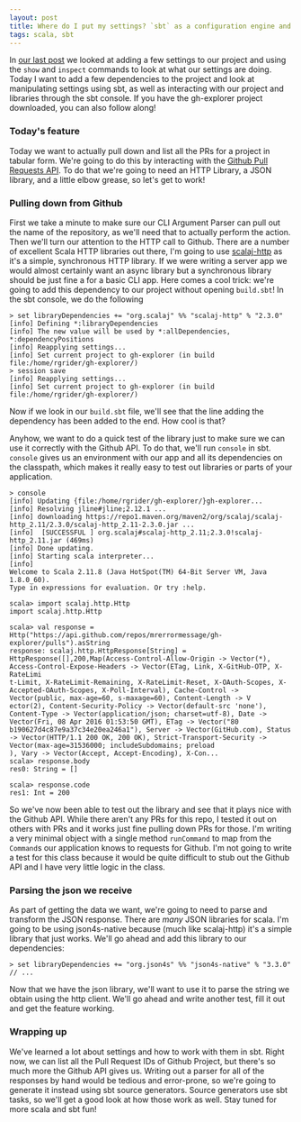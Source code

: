 ```yaml
---
layout: post
title: Where do I put my settings? `sbt` as a configuration engine and manager (part 2)
tags: scala, sbt
---
```


In [our last post](http://mrerrormessage.github.io/2016/04/05/sbt-settings-1.html) we looked at adding a few settings to our project and using the `show` and `inspect` commands to look at what our settings are doing.
Today I want to add a few dependencies to the project and look at manipulating settings using sbt, as well as interacting with our project and libraries through the sbt console.
If you have the gh-explorer project downloaded, you can also follow along!

### Today's feature

Today we want to actually pull down and list all the PRs for a project in tabular form.
We're going to do this by interacting with the [Github Pull Requests API](https://developer.github.com/v3/pulls/#list-pull-requests).
To do that we're going to need an HTTP Library, a JSON library, and a little elbow grease, so let's get to work!

### Pulling down from Github

First we take a minute to make sure our CLI Argument Parser can pull out the name of the repository, as we'll need that to actually perform the action.
Then we'll turn our attention to the HTTP call to Github.
There are a number of excellent Scala HTTP libraries out there, I'm going to use [scalaj-http](https://github.com/scalaj/scalaj-http) as it's a simple, synchronous HTTP library.
If we were writing a server app we would almost certainly want an async library but a synchronous library should be just fine a for a basic CLI app.
Here comes a cool trick: we're going to add this dependency to our project without opening `build.sbt`!
In the sbt console, we do the following

```
> set libraryDependencies += "org.scalaj" %% "scalaj-http" % "2.3.0"
[info] Defining *:libraryDependencies
[info] The new value will be used by *:allDependencies, *:dependencyPositions
[info] Reapplying settings...
[info] Set current project to gh-explorer (in build file:/home/rgrider/gh-explorer/)
> session save
[info] Reapplying settings...
[info] Set current project to gh-explorer (in build file:/home/rgrider/gh-explorer/)
```

Now if we look in our `build.sbt` file, we'll see that the line adding the dependency has been added to the end.
How cool is that?

Anyhow, we want to do a quick test of the library just to make sure we can use it correctly with the Github API.
To do that, we'll run `console` in sbt.
`console` gives us an environment with our app and all its dependencies on the classpath, which makes it really easy to test out libraries or parts of your application.

```
> console
[info] Updating {file:/home/rgrider/gh-explorer/}gh-explorer...
[info] Resolving jline#jline;2.12.1 ...
[info] downloading https://repo1.maven.org/maven2/org/scalaj/scalaj-http_2.11/2.3.0/scalaj-http_2.11-2.3.0.jar ...
[info]  [SUCCESSFUL ] org.scalaj#scalaj-http_2.11;2.3.0!scalaj-http_2.11.jar (469ms)
[info] Done updating.
[info] Starting scala interpreter...
[info]
Welcome to Scala 2.11.8 (Java HotSpot(TM) 64-Bit Server VM, Java 1.8.0_60).
Type in expressions for evaluation. Or try :help.

scala> import scalaj.http.Http
import scalaj.http.Http

scala> val response = Http("https://api.github.com/repos/mrerrormessage/gh-explorer/pulls").asString
response: scalaj.http.HttpResponse[String] = HttpResponse([],200,Map(Access-Control-Allow-Origin -> Vector(*), Access-Control-Expose-Headers -> Vector(ETag, Link, X-GitHub-OTP, X-RateLimi
t-Limit, X-RateLimit-Remaining, X-RateLimit-Reset, X-OAuth-Scopes, X-Accepted-OAuth-Scopes, X-Poll-Interval), Cache-Control -> Vector(public, max-age=60, s-maxage=60), Content-Length -> V
ector(2), Content-Security-Policy -> Vector(default-src 'none'), Content-Type -> Vector(application/json; charset=utf-8), Date -> Vector(Fri, 08 Apr 2016 01:53:50 GMT), ETag -> Vector("80
b190627d4c87e9a37c34e20ea246a1"), Server -> Vector(GitHub.com), Status -> Vector(HTTP/1.1 200 OK, 200 OK), Strict-Transport-Security -> Vector(max-age=31536000; includeSubdomains; preload
), Vary -> Vector(Accept, Accept-Encoding), X-Con...
scala> response.body
res0: String = []

scala> response.code
res1: Int = 200
```

So we've now been able to test out the library and see that it plays nice with the Github API.
While there aren't any PRs for this repo, I tested it out on others with PRs and it works just fine pulling down PRs for those.
I'm writing a very minimal object with a single method `runCommand` to map from the `Command`s our application knows to requests for Github.
I'm not going to write a test for this class because it would be quite difficult to stub out the Github API and I have very little logic in the class.

### Parsing the json we receive

As part of getting the data we want, we're going to need to parse and transform the JSON response.
There are *many* JSON libraries for scala.
I'm going to be using json4s-native because (much like scalaj-http) it's a simple library that just works.
We'll go ahead and add this library to our dependencies:

```
> set libraryDependencies += "org.json4s" %% "json4s-native" % "3.3.0"
// ...
```

Now that we have the json library, we'll want to use it to parse the string we obtain using the http client.
We'll go ahead and write another test, fill it out and get the feature working.

### Wrapping up

We've learned a lot about settings and how to work with them in sbt.
Right now, we can list all the Pull Request IDs of Github Project, but there's so much more the Github API gives us.
Writing out a parser for all of the responses by hand would be tedious and error-prone, so we're going to generate it instead using sbt source generators.
Source generators use sbt tasks, so we'll get a good look at how those work as well.
Stay tuned for more scala and sbt fun!
